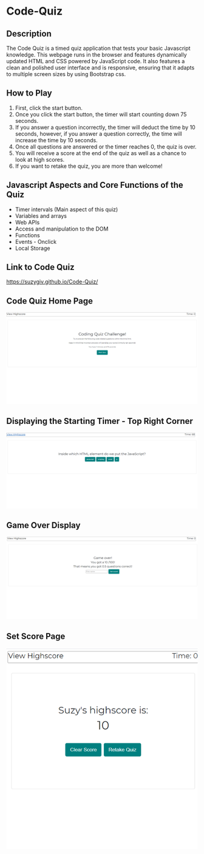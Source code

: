 # Code-Quiz

## Description

The Code Quiz is a timed quiz application that tests your basic Javascript knowledge. This webpage runs in the browser and features dynamically updated HTML and CSS powered by JavaScript code. It also features a clean and polished user interface and is responsive, ensuring that it adapts to multiple screen sizes by using Bootstrap css.


## How to Play

1. First, click the start button.
2. Once you click the start button, the timer will start counting down 75 seconds. 
3. If you answer a question incorrectly, the timer will deduct the time by 10 seconds, however, if you answer a question correctly, the time will increase the time by 10 seconds.
4. Once all questions are answered or the timer reaches 0, the quiz is over.
5. You will receive a score at the end of the quiz as well as a chance to look at high scores.
6. If you want to retake the quiz, you are more than welcome!

## Javascript Aspects and Core Functions of the Quiz

- Timer intervals (Main aspect of this quiz)
- Variables and arrays 
- Web APIs
- Access and manipulation to the DOM
- Functions
- Events - Onclick 
- Local Storage


## Link to Code Quiz
https://suzygiv.github.io/Code-Quiz/

 
 
 ## Code Quiz Home Page
![Main Page](https://github.com/suzygiv/Code-Quiz/blob/master/Assets/CodeQuiz.PNG)






## Displaying the Starting Timer - Top Right Corner
![Timer Page](https://github.com/suzygiv/Code-Quiz/blob/master/Assets/CodeQuizTimer.PNG)





## Game Over Display
![Game Over Page](https://github.com/suzygiv/Code-Quiz/blob/master/Assets/CodeQuizGameOver.PNG)






## Set Score Page
![Score Page](https://github.com/suzygiv/Code-Quiz/blob/master/Assets/CodeQuizSetScore.PNG)
